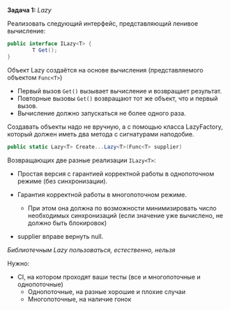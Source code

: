 **Задача 1:**
*Lazy*

Реализовать следующий интерфейс, представляющий ленивое вычисление:
~~~csharp
public interface ILazy<T> {
        T Get();
}
~~~
Объект Lazy создаётся на основе вычисления (представляемого объектом ```Func<T>```)
- Первый вызов ```Get()``` вызывает вычисление и возвращает результат.
- Повторные вызовы ```Get()``` возвращают тот же объект,
что и первый вызов.
- Вычисление должно запускаться не более одного раза.

Создавать объекты надо не вручную, а с помощью класса LazyFactory,
который должен иметь два метода с сигнатурами наподобие.

~~~csharp
public static Lazy<T> Create...Lazy<T>(Func<T> supplier)
~~~
Возвращающих две разные реализации ```ILazy<T>```:

- Простая версия с гарантией корректной работы в однопоточном режиме (без синхронизации).
- Гарантия корректной работы в многопоточном режиме.
    - При этом она должна по возможности минимизировать число необходимых синхронизаций
(если значение уже вычислено, не должно быть блокировок)

- supplier вправе вернуть null.

*Библиотечным Lazy пользоваться, естественно, нельзя*

Нужно:
- CI, на котором проходят ваши тесты (все и многопоточные и однопоточные)
    - Однопоточные, на разные хорошие и плохие случаи
    - Многопоточные, на наличие гонок